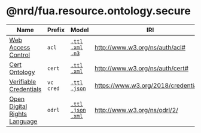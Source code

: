 # @nrd/fua.resource.ontology.secure

| Name                                                | Prefix      | Model                                                                                    | IRI                                  |
|-----------------------------------------------------|-------------|------------------------------------------------------------------------------------------|--------------------------------------|
| [Web Access Control](data/acl/README.md)            | `acl`       | [`.ttl`](data/acl/acl.ttl) [`.xml`](data/acl/acl.xml) [`.n3`](data/acl/acl.n3)           | http://www.w3.org/ns/auth/acl#       |
| [Cert Ontology](data/cert/README.md)                | `cert`      | [`.ttl`](data/cert/cert_generated.ttl) [`.xml`](data/cert/cert.xml)                      | http://www.w3.org/ns/auth/cert#      |
| [Verifiable Credentials](data/cred/README.md)       | `vc` `cred` | [`.ttl`](data/cred/cred_fixed.ttl) [`.json`](data/cred/cred.json)                        | https://www.w3.org/2018/credentials# |
| [Open Digital Rights Language](data/odrl/README.md) | `odrl`      | [`.ttl`](data/odrl/odrl.ttl) [`.json`](data/odrl/odrl.json) [`.xml`](data/odrl/odrl.xml) | http://www.w3.org/ns/odrl/2/         |
